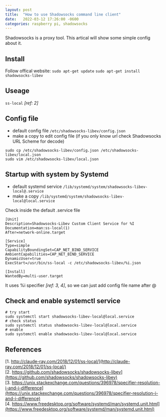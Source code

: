 ```yaml
---
layout: post
title:  "How to use Shadowsocks command line client"
date:   2022-03-12 17:26:00 -0600
categories: raspberry pi, shadowsocks
---
```


Shadowsocks is a proxy tool. This artical will show some simple config about it.

## Install
Follow offical website:
`sudo apt-get update`
`sudo apt-get install shadowsocks-libev`

## Useage
`ss-local` *[ref: 2]*

## Config file
- default config file
`/etc/shadowsocks-libev/config.json`
- make a copy to edit config file (if you only know url check Shadowsocks URL Scheme for decode)
```
sudo cp /etc/shadowsocks-libev/config.json /etc/shadowsocks-libev/local.json
sudo vim /etc/shadowsocks-libev/local.json
```

## Startup with system by Systemd
- default systemd service
`/lib/systemd/system/shadowsocks-libev-local@.service`
- make a copy
`/lib/systemd/system/shadowsocks-libev-local@local.service`

Check inside the default .service file
```
[Unit]
Description=Shadowsocks-Libev Custom Client Service for %I
Documentation=man:ss-local(1)
After=network-online.target

[Service]
Type=simple
CapabilityBoundingSet=CAP_NET_BIND_SERVICE
AmbientCapabilities=CAP_NET_BIND_SERVICE
DynamicUser=true
ExecStart=/usr/bin/ss-local -c /etc/shadowsocks-libev/%i.json

[Install]
WantedBy=multi-user.target
```
It uses %i specifier *[ref: 3, 4]*, so we can just add config file name after @
## Check and enable systemctl service
```
# try start
sudo systemctl start shadowsocks-libev-local@local.service
# check status
sudo systemctl status shadowsocks-libev-local@local.service
# enable
sudo systemctl enable shadowsocks-libev-local@local.service
```



## References
[1. http://claude-ray.com/2018/12/01/ss-local/](http://claude-ray.com/2018/12/01/ss-local/)  
[2. https://github.com/shadowsocks/shadowsocks-libev](https://github.com/shadowsocks/shadowsocks-libev)  
[3. https://unix.stackexchange.com/questions/396978/specifier-resolution-i-and-i-difference](https://unix.stackexchange.com/questions/396978/specifier-resolution-i-and-i-difference)  
[4. https://www.freedesktop.org/software/systemd/man/systemd.unit.html](https://www.freedesktop.org/software/systemd/man/systemd.unit.html)  